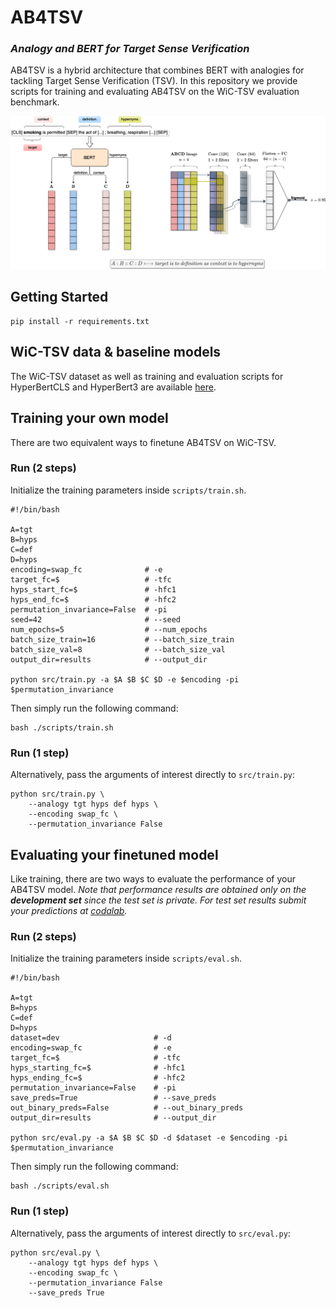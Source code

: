 # AB4TSV
### *Analogy and BERT for Target Sense Verification*

AB4TSV is a hybrid architecture that combines BERT with analogies for tackling Target Sense Verification (TSV). In this repository we provide scripts for training and evaluating AB4TSV on the WiC-TSV evaluation benchmark.

![alt text](https://github.com/gonconist/ab4tsv/blob/main/ab4tsv.png)

## Getting Started

```shell
pip install -r requirements.txt
```

## WiC-TSV data & baseline models

The WiC-TSV dataset as well as training and evaluation scripts for HyperBertCLS and HyperBert3 are available [here](https://github.com/semantic-web-company/wic-tsv).

## Training your own model

There are two equivalent ways to finetune AB4TSV on WiC-TSV.

### Run (2 steps)

Initialize the training parameters inside `scripts/train.sh`.
```shell
#!/bin/bash

A=tgt
B=hyps
C=def
D=hyps
encoding=swap_fc              # -e
target_fc=$                   # -tfc
hyps_start_fc=$               # -hfc1
hyps_end_fc=$                 # -hfc2
permutation_invariance=False  # -pi
seed=42                       # --seed
num_epochs=5                  # --num_epochs
batch_size_train=16           # --batch_size_train
batch_size_val=8              # --batch_size_val
output_dir=results            # --output_dir

python src/train.py -a $A $B $C $D -e $encoding -pi $permutation_invariance
```
Then simply run the following command:
```shell
bash ./scripts/train.sh
```
### Run (1 step)

Alternatively, pass the arguments of interest directly to `src/train.py`:
```shell
python src/train.py \
    --analogy tgt hyps def hyps \
    --encoding swap_fc \
    --permutation_invariance False
```

## Evaluating your finetuned model

Like training, there are two ways to evaluate the performance of your AB4TSV model.
*Note that performance results are obtained only on the __development set__ since the test set is private. For test set results submit your predictions at [codalab](https://competitions.codalab.org/competitions/23683).*

### Run (2 steps)

Initialize the training parameters inside `scripts/eval.sh`.
```shell
#!/bin/bash

A=tgt
B=hyps
C=def
D=hyps
dataset=dev                     # -d
encoding=swap_fc               	# -e
target_fc=$                   	# -tfc
hyps_starting_fc=$            	# -hfc1
hyps_ending_fc=$              	# -hfc2
permutation_invariance=False	# -pi
save_preds=True                 # --save_preds
out_binary_preds=False          # --out_binary_preds	
output_dir=results            	# --output_dir

python src/eval.py -a $A $B $C $D -d $dataset -e $encoding -pi $permutation_invariance
```
Then simply run the following command:
```shell
bash ./scripts/eval.sh
```

### Run (1 step)
Alternatively, pass the arguments of interest directly to `src/eval.py`:
```shell
python src/eval.py \
    --analogy tgt hyps def hyps \
    --encoding swap_fc \
    --permutation_invariance False
    --save_preds True
```
